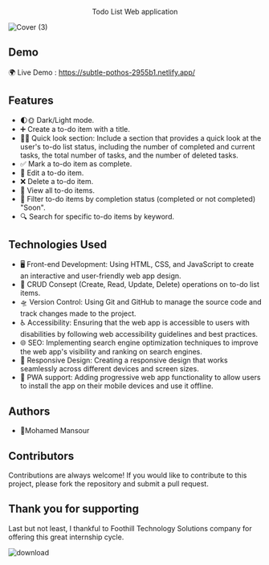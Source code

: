 <p align="center"> Todo List Web application </p>

![Cover (3)](https://user-images.githubusercontent.com/72463762/230387178-f09bf50b-fd99-4cf3-a727-e9d0873a3ff1.png)

Demo
---
🌍 Live Demo : https://subtle-pothos-2955b1.netlify.app/

Features
---
* 🌓🌞 Dark/Light mode.
* ➕ Create a to-do item with a title.
* 🕵️‍♂️ Quick look section: Include a section that provides a quick look at the user's to-do list status, including the number of completed and current tasks, the total number of tasks, and the number of deleted tasks.
* ✅ Mark a to-do item as complete.
* 📝 Edit a to-do item.
* ❌ Delete a to-do item.
* 👀 View all to-do items.
* 🔄 Filter to-do items by completion status (completed or not completed) "Soon".
* 🔍 Search for specific to-do items by keyword.

Technologies Used
---
* 🖥️ Front-end Development: Using HTML, CSS, and JavaScript to create an interactive and user-friendly web app design.
* 📝 CRUD Consept (Create, Read, Update, Delete) operations on to-do list items.
* 🛸 Version Control: Using Git and GitHub to manage the source code and track changes made to the project.
* ♿ Accessibility: Ensuring that the web app is accessible to users with disabilities by following web accessibility guidelines and best practices.
* 🌐 SEO: Implementing search engine optimization techniques to improve the web app's visibility and ranking on search engines.
* 📱 Responsive Design: Creating a responsive design that works seamlessly across different devices and screen sizes.
* 📡 PWA support: Adding progressive web app functionality to allow users to install the app on their mobile devices and use it offline.


Authors
---
* 🥷Mohamed Mansour

Contributors
---
Contributions are always welcome! If you would like to contribute to this project, please fork the repository and submit a pull request.

Thank you for supporting
---
Last but not least, I thankful to Foothill Technology Solutions company for offering this great internship cycle.

![download](https://user-images.githubusercontent.com/72463762/230387230-20134459-d86f-4a35-8b92-05fe224a0607.png)
